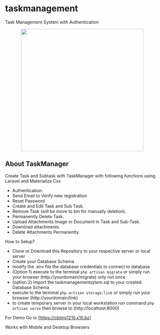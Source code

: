 # taskmanagement
Task Management System with Authentication
<p align="center"><a href="https://cbtms1210.x10.bz" target="_blank"><img src="https://cbtms1210.x10.bz/storage/logo.png" width="400"></a></p>

<!--<p align="center">
<a href="https://travis-ci.org/laravel/framework"><img src="https://travis-ci.org/laravel/framework.svg" alt="Build Status">1.0.2</a>
<a href="https://packagist.org/packages/laravel/framework"><img src="https://poser.pugx.org/laravel/framework/d/total.svg" alt="Total Downloads"></a>
<a href="https://packagist.org/packages/laravel/framework"><img src="https://poser.pugx.org/laravel/framework/v/stable.svg" alt="Latest Stable Version"></a>
<a href="https://packagist.org/packages/laravel/framework"><img src="https://poser.pugx.org/laravel/framework/license.svg" alt="License"></a>
</p>-->

## About TaskManager

Create Task and Subtask with TaskManager with following functions using Laravel and Materialize Css

- Authentication.
- Send Email to Verify new registration
- Reset Password
- Create and Edit Task and Sub Task.
- Remove Task (will be move to bin for manually deletion).
- Permanently Delete Task.
- Upload Attachments Image or Document in Task and Sub-Task.
- Download attachments.
- Delete Attachments Permanently.

How to Setup?

- Clone or Download this Repository to your respective server or local server
- Create your Database Schema
- modify the .env file the database credentials to connect to database
- (Option 1) execute to the terminal <code>php artisan migrate</code> or simply run your browser (http://yourdomain/migrate) only run once
- (option 2) import the taskmanagementsytem.sql to your created Database Schema
- execute to the terminal <code>php artisan storage:link</code> or simply run your browser (http://yourdomain/link)
- to create temporary server in your local workstation run command <code>php artisan serve</code> then browse to (http://localhost:8000)

For Demo Go to [https://cbtms1210.x10.bz] 

Works with Mobile and Desktop Browsers
